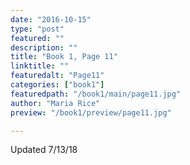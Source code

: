 ```yaml
---
date: "2016-10-15"
type: "post"
featured: ""
description: ""
title: "Book 1, Page 11"
linktitle: ""
featuredalt: "Page11"
categories: ["book1"]
featuredpath: "/book1/main/page11.jpg"
author: "Maria Rice"
preview: "/book1/preview/page11.jpg"

---
```


Updated 7/13/18
